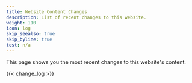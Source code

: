 ```yaml
---
title: Website Content Changes
description: List of recent changes to this website.
weight: 110
icon: log
skip_seealso: true
skip_byline: true
test: n/a
---
```


This page shows you the most recent changes to this website's content.

{{< change_log >}}
